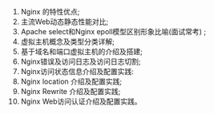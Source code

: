 
1. Nginx 的特性优点;
2. 主流Web动态静态性能对比;
3. Apache select和Nginx epoll模型区别形象比喻(面试常考) ;
4. 虚拟主机概念及类型分类详解;
5. 基于域名和端口虚拟主机的介绍及搭建;
6. Nginx错误及访问日志及访问日志切割;
7. Nginx访问状态信息介绍及配置实践:
8. Nginx location 介绍及配置实践;
9. Nginx Rewrite 介绍及配置实践;
10. Nginx Web访问认证介绍及配置实践。
